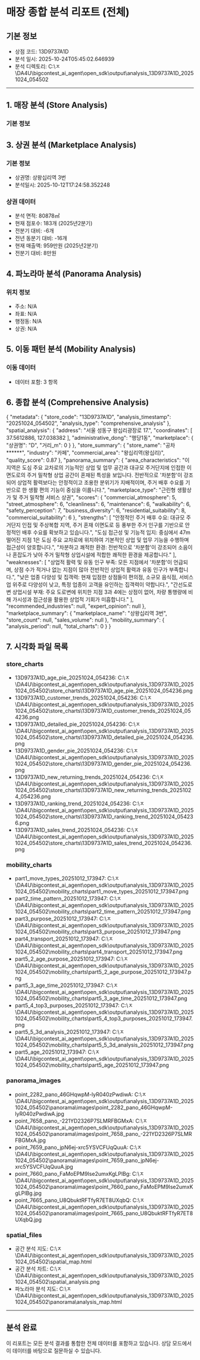 # 매장 종합 분석 리포트 (전체)

## 기본 정보
- 상점 코드: 13D9737A1D
- 분석 일시: 2025-10-24T05:45:02.646939
- 분석 디렉토리: C:\ㅈ\DA4U\bigcontest_ai_agent\open_sdk\output\analysis_13D9737A1D_20251024_054502

---

## 1. 매장 분석 (Store Analysis)

### 기본 정보
## 3. 상권 분석 (Marketplace Analysis)

### 기본 정보
- 상권명: 상왕십리역 3번
- 분석일시: 2025-10-12T17:24:58.352248

### 상권 데이터
- 분석 면적: 80878㎡
- 현재 점포수: 183개 (2025년2분기)
- 전분기 대비: -6개
- 전년 동분기 대비: -16개
- 현재 매출액: 959만원 (2025년2분기)
- 전분기 대비: 8만원

## 4. 파노라마 분석 (Panorama Analysis)

### 위치 정보
- 주소: N/A
- 좌표: N/A
- 행정동: N/A
- 상권: N/A

## 5. 이동 패턴 분석 (Mobility Analysis)

### 이동 데이터
- 데이터 포함: 3 항목

## 6. 종합 분석 (Comprehensive Analysis)

{
  "metadata": {
    "store_code": "13D9737A1D",
    "analysis_timestamp": "20251024_054502",
    "analysis_type": "comprehensive_analysis"
  },
  "spatial_analysis": {
    "address": "서울 성동구 왕십리광장로 17.",
    "coordinates": [
      37.5612886,
      127.038382
    ],
    "administrative_dong": "행당1동",
    "marketplace": {
      "상권명": "D",
      "거리_m": 0
    }
  },
  "store_summary": {
    "store_name": "공차******",
    "industry": "카페",
    "commercial_area": "왕십리역(왕십리)",
    "quality_score": 0.87
  },
  "panorama_summary": {
    "area_characteristics": "이 지역은 도심 주요 교차로의 기능적인 상업 및 업무 공간과 대규모 주거단지에 인접한 이면도로의 주거 밀착형 상업 공간이 혼재된 특성을 보입니다. 전반적으로 '차분함'이 강조되어 상업적 활력보다는 안정적이고 조용한 분위기가 지배적이며, 주거 배후 수요를 기반으로 한 생활 편의 기능이 중심을 이룹니다.",
    "marketplace_type": "근린형 생활상가 및 주거 밀착형 서비스 상권",
    "scores": {
      "commercial_atmosphere": 5,
      "street_atmosphere": 6,
      "cleanliness": 6,
      "maintenance": 6,
      "walkability": 6,
      "safety_perception": 7,
      "business_diversity": 6,
      "residential_suitability": 8,
      "commercial_suitability": 6
    },
    "strengths": [
      "안정적인 주거 배후 수요: 대규모 주거단지 인접 및 주상복합 지역, 주거 혼재 이면도로 등 풍부한 주거 인구를 기반으로 안정적인 배후 수요를 확보하고 있습니다.",
      "도심 접근성 및 기능적 입지: 중심에서 47m 떨어진 지점 1은 도심 주요 교차로에 위치하여 기본적인 상업 및 업무 기능을 수행하며 접근성이 양호합니다.",
      "차분하고 쾌적한 환경: 전반적으로 '차분함'이 강조되어 소음이나 혼잡도가 낮아 주거 밀착형 상업시설에 적합한 쾌적한 환경을 제공합니다."
    ],
    "weaknesses": [
      "상업적 활력 및 유동 인구 부족: 모든 지점에서 '차분함'이 언급되며, 상점 수가 적거나 없는 지점이 많아 전반적인 상업적 활력과 유동 인구가 부족합니다.",
      "낮은 업종 다양성 및 집객력: 현재 입점한 상점들이 편의점, 소규모 음식점, 서비스업 위주로 다양성이 낮고, 특정 업종이 고객을 유인하는 집객력이 약합니다.",
      "간선도로변 상업시설 부재: 주요 도로변에 위치한 지점 3과 4에는 상점이 없어, 차량 통행량에 비해 가시성과 접근성을 활용한 상업적 기회가 미흡합니다."
    ],
    "recommended_industries": null,
    "expert_opinion": null
  },
  "marketplace_summary": {
    "marketplace_name": "상왕십리역 3번",
    "store_count": null,
    "sales_volume": null
  },
  "mobility_summary": {
    "analysis_period": null,
    "total_charts": 0
  }
}

## 7. 시각화 파일 목록

### store_charts
- 13D9737A1D_age_pie_20251024_054236: C:\ㅈ\DA4U\bigcontest_ai_agent\open_sdk\output\analysis_13D9737A1D_20251024_054502\store_charts\13D9737A1D_age_pie_20251024_054236.png
- 13D9737A1D_customer_trends_20251024_054236: C:\ㅈ\DA4U\bigcontest_ai_agent\open_sdk\output\analysis_13D9737A1D_20251024_054502\store_charts\13D9737A1D_customer_trends_20251024_054236.png
- 13D9737A1D_detailed_pie_20251024_054236: C:\ㅈ\DA4U\bigcontest_ai_agent\open_sdk\output\analysis_13D9737A1D_20251024_054502\store_charts\13D9737A1D_detailed_pie_20251024_054236.png
- 13D9737A1D_gender_pie_20251024_054236: C:\ㅈ\DA4U\bigcontest_ai_agent\open_sdk\output\analysis_13D9737A1D_20251024_054502\store_charts\13D9737A1D_gender_pie_20251024_054236.png
- 13D9737A1D_new_returning_trends_20251024_054236: C:\ㅈ\DA4U\bigcontest_ai_agent\open_sdk\output\analysis_13D9737A1D_20251024_054502\store_charts\13D9737A1D_new_returning_trends_20251024_054236.png
- 13D9737A1D_ranking_trend_20251024_054236: C:\ㅈ\DA4U\bigcontest_ai_agent\open_sdk\output\analysis_13D9737A1D_20251024_054502\store_charts\13D9737A1D_ranking_trend_20251024_054236.png
- 13D9737A1D_sales_trend_20251024_054236: C:\ㅈ\DA4U\bigcontest_ai_agent\open_sdk\output\analysis_13D9737A1D_20251024_054502\store_charts\13D9737A1D_sales_trend_20251024_054236.png
### mobility_charts
- part1_move_types_20251012_173947: C:\ㅈ\DA4U\bigcontest_ai_agent\open_sdk\output\analysis_13D9737A1D_20251024_054502\mobility_charts\part1_move_types_20251012_173947.png
- part2_time_pattern_20251012_173947: C:\ㅈ\DA4U\bigcontest_ai_agent\open_sdk\output\analysis_13D9737A1D_20251024_054502\mobility_charts\part2_time_pattern_20251012_173947.png
- part3_purpose_20251012_173947: C:\ㅈ\DA4U\bigcontest_ai_agent\open_sdk\output\analysis_13D9737A1D_20251024_054502\mobility_charts\part3_purpose_20251012_173947.png
- part4_transport_20251012_173947: C:\ㅈ\DA4U\bigcontest_ai_agent\open_sdk\output\analysis_13D9737A1D_20251024_054502\mobility_charts\part4_transport_20251012_173947.png
- part5_2_age_purpose_20251012_173947: C:\ㅈ\DA4U\bigcontest_ai_agent\open_sdk\output\analysis_13D9737A1D_20251024_054502\mobility_charts\part5_2_age_purpose_20251012_173947.png
- part5_3_age_time_20251012_173947: C:\ㅈ\DA4U\bigcontest_ai_agent\open_sdk\output\analysis_13D9737A1D_20251024_054502\mobility_charts\part5_3_age_time_20251012_173947.png
- part5_4_top3_purposes_20251012_173947: C:\ㅈ\DA4U\bigcontest_ai_agent\open_sdk\output\analysis_13D9737A1D_20251024_054502\mobility_charts\part5_4_top3_purposes_20251012_173947.png
- part5_5_3d_analysis_20251012_173947: C:\ㅈ\DA4U\bigcontest_ai_agent\open_sdk\output\analysis_13D9737A1D_20251024_054502\mobility_charts\part5_5_3d_analysis_20251012_173947.png
- part5_age_20251012_173947: C:\ㅈ\DA4U\bigcontest_ai_agent\open_sdk\output\analysis_13D9737A1D_20251024_054502\mobility_charts\part5_age_20251012_173947.png
### panorama_images
- point_2282_pano_46GHqwpM-lyR040zPwdiwA: C:\ㅈ\DA4U\bigcontest_ai_agent\open_sdk\output\analysis_13D9737A1D_20251024_054502\panorama\images\point_2282_pano_46GHqwpM-lyR040zPwdiwA.jpg
- point_7658_pano_-221YD2326P7SLMRFBGMxA: C:\ㅈ\DA4U\bigcontest_ai_agent\open_sdk\output\analysis_13D9737A1D_20251024_054502\panorama\images\point_7658_pano_-221YD2326P7SLMRFBGMxA.jpg
- point_7659_pano_jpN6ej-xrc5YSVCFUqQuuA: C:\ㅈ\DA4U\bigcontest_ai_agent\open_sdk\output\analysis_13D9737A1D_20251024_054502\panorama\images\point_7659_pano_jpN6ej-xrc5YSVCFUqQuuA.jpg
- point_7660_pano_FaMoEPM9Ise2umxKgLPlBg: C:\ㅈ\DA4U\bigcontest_ai_agent\open_sdk\output\analysis_13D9737A1D_20251024_054502\panorama\images\point_7660_pano_FaMoEPM9Ise2umxKgLPlBg.jpg
- point_7665_pano_U8QbuktRFTfyR7ET8UXqbQ: C:\ㅈ\DA4U\bigcontest_ai_agent\open_sdk\output\analysis_13D9737A1D_20251024_054502\panorama\images\point_7665_pano_U8QbuktRFTfyR7ET8UXqbQ.jpg
### spatial_files
- 공간 분석 지도: C:\ㅈ\DA4U\bigcontest_ai_agent\open_sdk\output\analysis_13D9737A1D_20251024_054502\spatial_map.html
- 공간 분석 차트: C:\ㅈ\DA4U\bigcontest_ai_agent\open_sdk\output\analysis_13D9737A1D_20251024_054502\spatial_analysis.png
- 파노라마 분석 지도: C:\ㅈ\DA4U\bigcontest_ai_agent\open_sdk\output\analysis_13D9737A1D_20251024_054502\panorama\analysis_map.html

---

## 분석 완료
이 리포트는 모든 분석 결과를 통합한 전체 데이터를 포함하고 있습니다.
상담 모드에서 이 데이터를 바탕으로 질문하실 수 있습니다.
